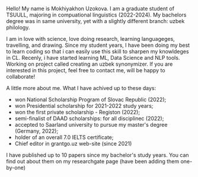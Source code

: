Hello!
My name is Mokhiyakhon Uzokova. I am a graduate student of TSUULL, majoring in compuational linguistics (2022-2024).
My bachelors degree was in same university, yet with a slightly different branch: uzbek philology.

I am in love with science, love doing research, learning languageges, travelling, and drawing. Since my student years, I have been doing my best to learn coding so that i can easily use this skill to sharpen my knowldeges in CL. Recenly, i have started learning ML, Data Science and NLP tools. Working on project called creating an uzbek synonymizer. If you are interested in this project, feel free to contact me, will be happy to collaborate!

A little more about me. What I have achived up to these days:
- won National Scholarship Program of Slovac Republic (2022);
- won Presidential scholarship for 2021-2022 study years;
- won the first private scholarship - Registon (2022);
- semi-finalist of DAAD scholarships: for all disciplinec (2022);
- accepted to Saarland university to pursue my master's degree (Germany, 2022);
- holder of an overall 7.0 IELTS certificate;
- Chief editor in grantgo.uz web-site (since 2021)

I have published up to 10 papers since my bachelor's study years. You can find out about them on my researchgate page (have been adding them one-by-one)
